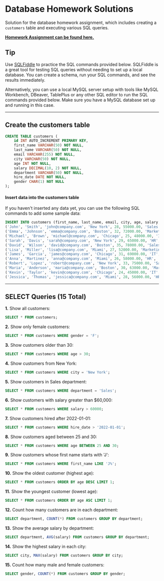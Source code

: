 # Database Homework Solutions

Solution for the database homework assignment, which includes creating a `customers` table and executing various SQL queries.

**[Homework Assignment can be found here.](../2025-08-20/05-database_homework.md)**

## Tip

Use [SQLFiddle](http://sqlfiddle.com/) to practice the SQL commands provided below. SQLFiddle is a great tool for testing SQL queries without needing to set up a local database. You can create a schema, run your SQL commands, and see the results immediately.

Alternatively, you can use a local MySQL server setup with tools like MySQL Workbench, DBeaver, TablePlus or any other SQL editor to run the SQL commands provided below. Make sure you have a MySQL database set up and running in this case.

---

## Create the customers table

```sql
CREATE TABLE customers (
    id INT AUTO_INCREMENT PRIMARY KEY,
    first_name VARCHAR(50) NOT NULL,
    last_name VARCHAR(50) NOT NULL,
    email VARCHAR(255) NOT NULL,
    city VARCHAR(50) NOT NULL,
    age INT NOT NULL,
    salary DECIMAL(10, 2) NOT NULL,
    department VARCHAR(50) NOT NULL,
    hire_date DATE NOT NULL,
    gender CHAR(1) NOT NULL
);
```

#### Insert data into the customers table

If you haven't inserted any data yet, you can use the following SQL commands to add some sample data:

```sql
INSERT INTO customers (first_name, last_name, email, city, age, salary, department, hire_date, gender) VALUES
('John', 'Smith', 'john@company.com', 'New York', 28, 55000.00, 'Sales', '2022-03-15', 'M'),
('Emma', 'Johnson', 'emma@company.com', 'Boston', 32, 72000.00, 'Marketing', '2021-07-20', 'F'),
('Michael', 'Brown', 'michael@company.com', 'Chicago', 25, 48000.00, 'IT', '2023-01-10', 'M'),
('Sarah', 'Davis', 'sarah@company.com', 'New York', 29, 65000.00, 'HR', '2022-09-05', 'F'),
('David', 'Wilson', 'david@company.com', 'Boston', 35, 78000.00, 'Sales', '2020-11-12', 'M'),
('Lisa', 'Miller', 'lisa@company.com', 'Miami', 27, 52000.00, 'Marketing', '2022-05-18', 'F'),
('James', 'Garcia', 'james@company.com', 'Chicago', 31, 69000.00, 'IT', '2021-12-03', 'M'),
('Anna', 'Martinez', 'anna@company.com', 'Miami', 26, 58000.00, 'HR', '2023-02-14', 'F'),
('Robert', 'Lopez', 'robert@company.com', 'New York', 33, 75000.00, 'Sales', '2021-04-22', 'M'),
('Maria', 'Anderson', 'maria@company.com', 'Boston', 30, 63000.00, 'Marketing', '2022-08-30', 'F'),
('Kevin', 'Taylor', 'kevin@company.com', 'Chicago', 24, 45000.00, 'IT', '2023-06-01', 'M'),
('Jessica', 'Thomas', 'jessica@company.com', 'Miami', 28, 56000.00, 'HR', '2022-10-15', 'F');
```

---

## SELECT Queries (15 Total)

**1.** Show all customers:

```sql
SELECT * FROM customers;
```

**2.** Show only female customers:

```sql
SELECT * FROM customers WHERE gender = 'F';
```

**3.** Show customers older than 30:

```sql
SELECT * FROM customers WHERE age > 30;
```

**4.** Show customers from New York:

```sql
SELECT * FROM customers WHERE city = 'New York';
```

**5.** Show customers in Sales department:

```sql
SELECT * FROM customers WHERE department = 'Sales';
```

**6.** Show customers with salary greater than $60,000:

```sql
SELECT * FROM customers WHERE salary > 60000;
```

**7.** Show customers hired after 2022-01-01:

```sql
SELECT * FROM customers WHERE hire_date > '2022-01-01';
```

**8.** Show customers aged between 25 and 30:

```sql
SELECT * FROM customers WHERE age BETWEEN 25 AND 30;
```

**9.** Show customers whose first name starts with 'J':

```sql
SELECT * FROM customers WHERE first_name LIKE 'J%';
```

**10.** Show the oldest customer (highest age):

```sql
SELECT * FROM customers ORDER BY age DESC LIMIT 1;
```

**11.** Show the youngest customer (lowest age):

```sql
SELECT * FROM customers ORDER BY age ASC LIMIT 1;
```

**12.** Count how many customers are in each department:

```sql
SELECT department, COUNT(*) FROM customers GROUP BY department;
```

**13.** Show the average salary by department:

```sql
SELECT department, AVG(salary) FROM customers GROUP BY department;
```

**14.** Show the highest salary in each city:

```sql
SELECT city, MAX(salary) FROM customers GROUP BY city;
```

**15.** Count how many male and female customers:

```sql
SELECT gender, COUNT(*) FROM customers GROUP BY gender;
```
